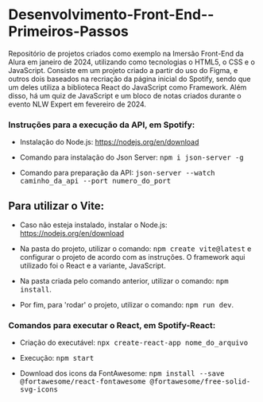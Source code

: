 # Desenvolvimento-Front-End--Primeiros-Passos
Repositório de projetos criados como exemplo na Imersão Front-End da Alura em janeiro de 2024, utilizando como tecnologias o HTML5, o CSS e o JavaScript. Consiste em um projeto criado a partir do uso do Figma, e outros dois baseados na recriação da página inicial do Spotify, sendo que um deles utiliza a biblioteca React do JavaScript como Framework. Além disso, há um quiz de JavaScript e um bloco de notas criados durante o evento NLW Expert em fevereiro de 2024.

### Instruções para a execução da API, em **Spotify**:

- Instalação do Node.js: https://nodejs.org/en/download

- Comando para instalação do Json Server: <kbd>npm i json-server -g</kbd>

- Comando para preparação da API: <kbd>json-server --watch caminho_da_api --port numero_do_port</kbd>

## Para utilizar o **Vite**:

- Caso não esteja instalado, instalar o Node.js: https://nodejs.org/en/download

- Na pasta do projeto, utilizar o comando: <kbd>npm create vite@latest</kbd> e configurar o projeto de acordo com as instruções. O framework aqui utilizado foi o React e a variante, JavaScript.

- Na pasta criada pelo comando anterior, utilizar o comando: <kbd>npm install</kbd>.

- Por fim, para 'rodar' o projeto, utilizar o comando: <kbd>npm run dev</kbd>.

### Comandos para executar o React, em **Spotify-React**:

- Criação do executável: <kbd>npx create-react-app nome_do_arquivo</kbd>

- Execução: <kbd>npm start</kbd>

- Download dos icons da FontAwesome: <kbd>npm install --save 
@fortawesome/react-fontawesome @fortawesome/free-solid-svg-icons</kbd>
